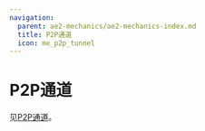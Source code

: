 ```yaml
---
navigation:
  parent: ae2-mechanics/ae2-mechanics-index.md
  title: P2P通道
  icon: me_p2p_tunnel
---
```


# P2P通道

见[P2P通道](../items-blocks-machines/p2p_tunnels.md)。